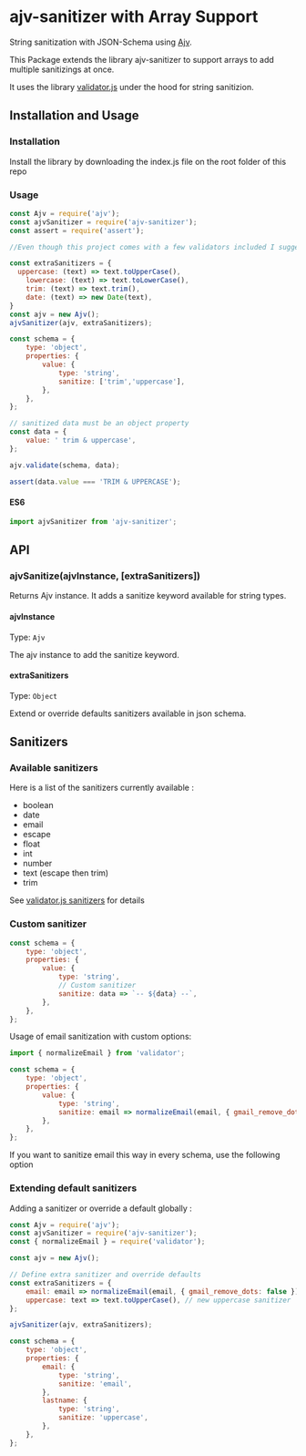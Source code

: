 # ajv-sanitizer with Array Support

String sanitization with JSON-Schema using [Ajv](https://www.npmjs.com/package/ajv).  

This Package extends the library ajv-sanitizer to support arrays to add multiple sanitizings at once.
<!-- [![npm](https://img.shields.io/npm/v/ajv-sanitizer.svg)](https://www.npmjs.com/package/ajv-sanitizer) -->

It uses the library [validator.js](https://www.npmjs.com/package/validator) under the hood for string sanitizion.

## Installation and Usage

### Installation

Install the library by downloading the index.js file on the root folder of this repo
### Usage

```javascript
const Ajv = require('ajv');
const ajvSanitizer = require('ajv-sanitizer');
const assert = require('assert');

//Even though this project comes with a few validators included I suggest you to create your own with a library like https://github.com/validatorjs/validator.js or create your own validations

const extraSanitizers = {
  uppercase: (text) => text.toUpperCase(),
	lowercase: (text) => text.toLowerCase(),
	trim: (text) => text.trim(),
	date: (text) => new Date(text),
}
const ajv = new Ajv();
ajvSanitizer(ajv, extraSanitizers);

const schema = {
	type: 'object',
	properties: {
		value: {
			type: 'string',
			sanitize: ['trim','uppercase'],
		},
	},
};

// sanitized data must be an object property
const data = {
	value: ' trim & uppercase',
};

ajv.validate(schema, data);

assert(data.value === 'TRIM & UPPERCASE');
```

#### ES6

```javascript
import ajvSanitizer from 'ajv-sanitizer';
```

## API

### ajvSanitize(ajvInstance, [extraSanitizers])

Returns Ajv instance. It adds a sanitize keyword available for string types.

#### ajvInstance

Type: `Ajv`

The ajv instance to add the sanitize keyword.

#### extraSanitizers

Type: `Object`

Extend or override defaults sanitizers available in json schema.

## Sanitizers

### Available sanitizers

Here is a list of the sanitizers currently available :

* boolean
* date
* email
* escape
* float
* int
* number
* text (escape then trim)
* trim

See [validator.js sanitizers](https://www.npmjs.com/package/validator#user-content-sanitizers) for details

### Custom sanitizer

```javascript
const schema = {
	type: 'object',
	properties: {
		value: {
			type: 'string',
			// Custom sanitizer
			sanitize: data => `-- ${data} --`,
		},
	},
};
```

Usage of email sanitization with custom options:  
```js
import { normalizeEmail } from 'validator';

const schema = {
	type: 'object',
	properties: {
		value: {
			type: 'string',
			sanitize: email => normalizeEmail(email, { gmail_remove_dots: false }),
		},
	},
};
```
If you want to sanitize email this way in every schema, use the following option


### Extending default sanitizers
Adding a sanitizer or override a default globally :

```js
const Ajv = require('ajv');
const ajvSanitizer = require('ajv-sanitizer');
const { normalizeEmail } = require('validator');

const ajv = new Ajv();

// Define extra sanitizer and override defaults
const extraSanitizers = {
	email: email => normalizeEmail(email, { gmail_remove_dots: false }), // overrides default email sanitizer
	uppercase: text => text.toUpperCase(), // new uppercase sanitizer
};

ajvSanitizer(ajv, extraSanitizers);

const schema = {
	type: 'object',
	properties: {
		email: {
			type: 'string',
			sanitize: 'email',
		},
		lastname: {
			type: 'string',
			sanitize: 'uppercase',
		},
	},
};
```
